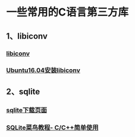 # 一些常用的C语言第三方库

## 1、libiconv
### [libiconv](https://ftp.gnu.org/pub/gnu/libiconv/)
### [Ubuntu16.04安装libiconv](https://www.cnblogs.com/kay2018/p/9936008.html)

## 2、sqlite
### [sqlite下载页面](https://www.sqlite.org/download.html)
### [SQLite菜鸟教程- C/C++简单使用](https://www.runoob.com/sqlite/sqlite-c-cpp.html)
